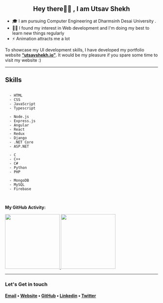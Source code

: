 ﻿<h2  align="center"> Hey there👋🏻 , I am Utsav Shekh    </h2>  


- 🎓 I am pursuing Computer Engineering at Dharmsinh Desai University .
- 👨‍💻 I found my interest in Web development and I'm doing my best to learn new things regularly
- ⚡ Animation attracts me a lot


To showcase my UI development skills, I have developed my portfolio website **<a href="https://shekhutsav1962001.github.io/portfolio/index.html">“utsavshekh.io”</a>**. 
It would be my pleasure if you spare some time to visit my website :)

<hr/>

## Skills
```

  - HTML
  - CSS
  - JavaScript 
  - Typescript

  - Node.js 
  - Express.js
  - Angular
  - React
  - Redux
  - Django
  - .NET Core
  - ASP.NET

  - C
  - C++
  - C#
  - Python
  - PHP

  - MongoDB
  - MySQL
  - Firebase

```
<br/>

**My GitHub Activity:** <br/>

<!-- <a  href="https://github.com/shekhutsav1962001"> -->

<!-- /![YOUR github stats](https://github-readme-stats.vercel.app/api?username=shekhutsav1962001) -->

<!-- [![Top Langs](https://github-readme-stats.vercel.app/api/top-langs?username=shekhutsav1962001&layout=compact)](https://github.com/shekhutsav1962001) -->

<!-- </a> -->
<a  href="https://github.com/shekhutsav1962001">
<img  height="180em"  src="https://github-readme-stats.vercel.app/api?username=shekhutsav1962001&show_icons=true"  />
  
<img  height="180em"  src="https://github-readme-stats.vercel.app/api/top-langs/?username=shekhutsav1962001&layout=compact"  />

</a>
<hr/>
<h3>Let's Get in touch</h3>
<h4><p >
  <a href="mailto:shekhutsav1962001@gmail.com" >Email</a> •
  <a href="https://shekhutsav1962001.github.io/portfolio/index.html">Website</a> •
  <a href="https://github.com/shekhutsav1962001/">GitHub</a> •
  <a href="https://www.linkedin.com/in/utsavshekh/">Linkedin</a> •
  <a href="https://twitter.com/utsav1519">Twitter</a>
</p>
</h4>

